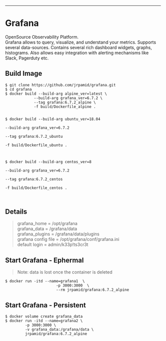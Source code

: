 
---

<h1 id="grafana">Grafana</h1>
<p>OpenSource Observability Platform.<br>
Grafana allows to query, visualize, and understand your metrics. Supports several data-sources.  Contains several rich dashboard widgets, graphs, histograms. Also allows easy integration with alerting mechanisms like Slack, Pagerduty etc.</p>
<h2 id="build-image">Build Image</h2>
<pre><code>$ git clone https://github.com/jrpamid/grafana.git
$ cd grafana
$ docker build --build-arg alpine_ver=latest \
             --build-arg grafana_ver=6.7.2 \
             --tag grafana:6.7.2_alpine \
             -f build/Dockerfile_alpine .
             
$ docker build --build-arg ubuntu_ver=18.04 \
             --build-arg grafana_ver=6.7.2 \
             --tag grafana:6.7.2_ubuntu \
             -f build/Dockerfile_ubuntu .
           
$ docker build --build-arg centos_ver=8 \
             --build-arg grafana_ver=6.7.2 \
             --tag grafana:6.7.2_centos \
             -f build/Dockerfile_centos .        
</code></pre>
<h2 id="details">Details</h2>
<blockquote>
<p>grafana_home = /opt/grafana<br>
grafana_data = /grafana/data<br>
grafana_plugins = /grafana/data/plugins<br>
grafana config file = /opt/grafana/conf/grafana.ini<br>
default login = admin/k33p!ts3cr3t</p>
</blockquote>
<h2 id="start-grafana---ephermal">Start Grafana - Ephermal</h2>
<blockquote>
<p>Note: data is lost once the container is deleted</p>
</blockquote>
<pre><code>$ docker run -itd --name=grafana1  \
                       -p 3000:3000  \
                       --rm jrpamid/grafana:6.7.2_alpine
</code></pre>
<h2 id="start-grafana---persistent">Start Grafana - Persistent</h2>
<pre><code>$ docker volume create grafana_data
$ docker run -itd --name=grafana2 \
         -p 3000:3000 \
         -v grafana_data:/grafana/data \
         jrpamid/grafana:6.7.2_alpine
</code></pre>

